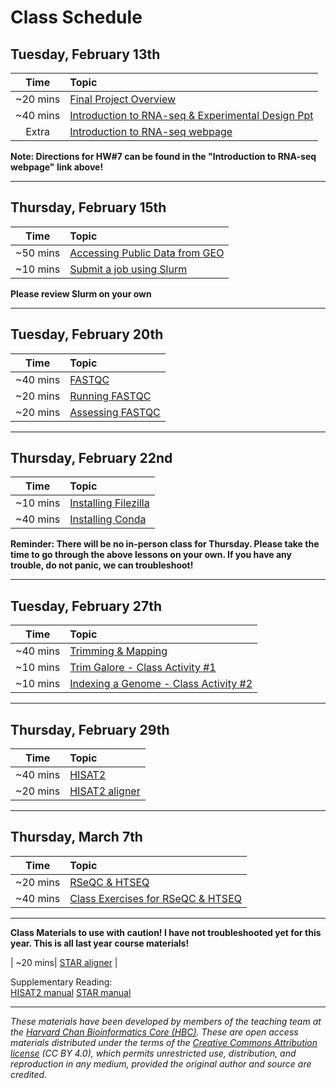 # Class Schedule

## Tuesday, February 13th 

| Time |  Topic  |  
|:-----------:|:----------| 
| ~20 mins| [Final Project Overview](../lectures/Guidelines-for-Final-Project.pdf) | 
| ~40 mins | [Introduction to RNA-seq & Experimental Design Ppt](../lectures/Lecture1-MMG3320.pdf) |
| Extra | [Introduction to RNA-seq webpage](../lessons/01_intro-to-RNAseq.md) |

**Note: Directions for HW#7 can be found in the "Introduction to RNA-seq webpage" link above!**

***

## Thursday, February 15th 

| Time |  Topic  |  
|:-----------:|:----------| 
| ~50 mins| [Accessing Public Data from GEO](../lessons/02_accessing_public_experimental_data.md)| 
| ~10 mins| [Submit a job using Slurm](../lessons/02_job_submission_slurm.md)| 

**Please review Slurm on your own**

***

## Tuesday, February 20th 

| Time |  Topic  |  
|:-----------:|:----------| 
| ~40 mins | [FASTQC](../lectures/Lecture2-MMG3320.pdf) |
| ~20 mins| [Running FASTQC](../lessons/03_running_fastqc.md)| 
| ~20 mins | [Assessing FASTQC](../lessons/03_assessing_fastqc_output.md)| 

***

## Thursday, February 22nd 

| Time |  Topic  |  
|:-----------:|:----------| 
| ~10 mins| [Installing Filezilla](../lessons/04_downloads_filezilla.md)| 
| ~40 mins| [Installing Conda](../lessons/04_InstallConda_MultiQC.md)| 


**Reminder: There will be no in-person class for Thursday. Please take the time to go through the above lessons on your own. If you have any trouble, do not panic, we can troubleshoot!**

***

## Tuesday, February 27th 

| Time |  Topic  |  
|:-----------:|:----------| 
| ~40 mins | [Trimming & Mapping](../lectures/Lecture3-MMG3320.pdf) |
| ~10 mins| [Trim Galore - Class Activity #1](../lessons/05_trim_galore.md)| 
| ~10 mins | [Indexing a Genome - Class Activity #2](../lessons/05_Download_fasta_and_index.md)| 

***

## Thursday, February 29th 

| Time |  Topic  |  
|:-----------:|:----------| 
| ~40 mins | [HISAT2](../lectures/Lecture4-MMG3320.pdf) |
| ~20 mins| [HISAT2 aligner](../lessons/06_Mapping_with_HISAT2.md) |

***

## Thursday, March 7th 

| Time |  Topic  |  
|:-----------:|:----------| 
| ~20 mins | [RSeQC & HTSEQ](../lectures/Lecture5-MMG3320.pdf) |
| ~40 mins| [Class Exercises for RSeQC & HTSEQ](../lessons/07_RSeQC.md) |

***

**Class Materials to use with caution! I have not troubleshooted yet for this year. This is all last year course materials!** 

| ~20 mins| [STAR aligner](../lessons/06_STAR_alignment.md) |

Supplementary Reading:  
[HISAT2 manual](http://daehwankimlab.github.io/hisat2/manual/)
[STAR manual](../materials/STARmanual.pdf)



***



*These materials have been developed by members of the teaching team at the [Harvard Chan Bioinformatics Core (HBC)](http://bioinformatics.sph.harvard.edu/). These are open access materials distributed under the terms of the [Creative Commons Attribution license](https://creativecommons.org/licenses/by/4.0/) (CC BY 4.0), which permits unrestricted use, distribution, and reproduction in any medium, provided the original author and source are credited.*
